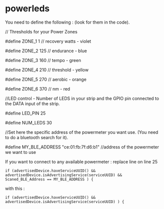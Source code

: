 # powerleds
You need to define the following : (look for them in the code).

// Thresholds for your Power Zones

#define ZONE_1 1 //  recovery watts - violet 

#define ZONE_2 125 // endurance - blue

#define ZONE_3 160 // tempo - green

#define ZONE_4 210 // threshold - yellow

#define ZONE_5 270 // aerobic - orange

#define ZONE_6 370 // nm - red

//LED control - Number of LEDS in your strip and the GPIO pin connected to the DATA input of the strip.

#define LED_PIN 25

#define NUM_LEDS 30

//Set here the specific address of the powermeter you want use. (You need to do a bluetooth search for it).

#define MY_BLE_ADDRESS "ce:01:fb:7f:d6:b1"  //address of the powermeter we want to use

If you want to connect to any available powermeter : replace line on line 25

    if (advertisedDevice.haveServiceUUID() && advertisedDevice.isAdvertisingService(serviceUUID) && Scaned_BLE_Address == MY_BLE_ADDRESS ) {
with this : 

    if (advertisedDevice.haveServiceUUID() && advertisedDevice.isAdvertisingService(serviceUUID) ) {





